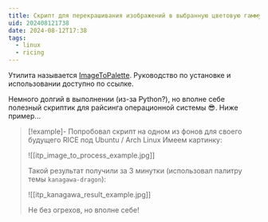 ```yaml
---
title: Скрипт для перекрашивания изображений в выбранную цветовую гамму
uid: 202408121738
date: 2024-08-12T17:38
tags:
  - linux
  - ricing
---
```


Утилита называется [ImageToPalette](https://github.com/kyokazuki/ImageToPalette). Руководство по установке и использовании доступно по ссылке.

Немного долгий в выполнении (из-за Python?), но вполне себе полезный скриптик для райсинга операционной системы 😎. Ниже пример...

> [!example]- Попробовал скрипт на одном из фонов для своего будущего RICE под Ubuntu / Arch Linux
> Имеем картинку:
> 
> ![[itp_image_to_process_example.jpg]]
> 
> Такой результат получили за 3 минутки (использовал палитру темы `kanagawa-dragon`):
> 
> ![[itp_kanagawa_result_example.jpg]]
> 
> Не без огрехов, но вполне себе!
